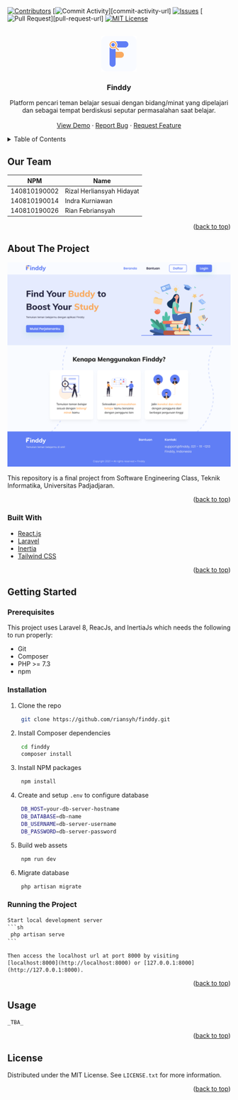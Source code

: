 <div id="top"></div>

[![Contributors][contributors-shield]][contributors-url]
[![Commit Activity][commit-activity-shield]][commit-activity-url]
[![Issues][issues-shield]][issues-url]
[![Pull Request][pull-request-shield]][pull-request-url]
[![MIT License][license-shield]][license-url]

<!-- PROJECT LOGO -->
<br />
<div align="center">
  <a href="https://github.com/riansyh/finddy">
    <img src="public/img/logo.png" alt="Logo" width="80" height="80">
  </a>

<h3 align="center">Finddy</h3>

  <p align="center">
    Platform pencari teman belajar sesuai dengan bidang/minat yang dipelajari dan sebagai tempat berdiskusi seputar permasalahan saat belajar.
    <br />
    <br />
    <a href="https://github.com/github_username/repo_name">View Demo</a>
    ·
    <a href="https://github.com/github_username/repo_name/issues">Report Bug</a>
    ·
    <a href="https://github.com/github_username/repo_name/issues">Request Feature</a>
  </p>
</div>

<!-- TABLE OF CONTENTS -->
<details>
  <summary>Table of Contents</summary>
  <ol>
    <li>
        <a href="#our-team">Our Team</a>
    </li>
    <li>
      <a href="#about-the-project">About The Project</a>
      <ul>
        <li><a href="#built-with">Built With</a></li>
      </ul>
    </li>
    <li>
      <a href="#getting-started">Getting Started</a>
      <ul>
        <li><a href="#prerequisites">Prerequisites</a></li>
        <li><a href="#installation">Installation</a></li>
        <li><a href="#running-the-project">Running the Project</a></li>
      </ul>
    </li>
    <li><a href="#usage">Usage</a></li>
    <li><a href="#license">License</a></li>
  </ol>
</details>

## Our Team

| NPM          | Name                      |
| ------------ | ------------------------- |
| 140810190002 | Rizal Herliansyah Hidayat |
| 140810190014 | Indra Kurniawan           |
| 140810190026 | Rian Febriansyah          |

<p align="right">(<a href="#top">back to top</a>)</p>

<!-- ABOUT THE PROJECT -->

## About The Project

[![Finddy Screen Shot][product-screenshot]](https://example.com)

This repository is a final project from Software Engineering Class, Teknik Informatika, Universitas Padjadjaran.

<p align="right">(<a href="#top">back to top</a>)</p>

### Built With

-   [React.js](https://reactjs.org/)
-   [Laravel](https://laravel.com)
-   [Inertia](https://inertiajs.com/)
-   [Tailwind CSS](https://tailwindcss.com/)

<p align="right">(<a href="#top">back to top</a>)</p>

<!-- GETTING STARTED -->

## Getting Started

### Prerequisites

This project uses Laravel 8, ReacJs, and InertiaJs which needs the following to run properly:

-   Git
-   Composer
-   PHP >= 7.3
-   npm

### Installation

1. Clone the repo
    ```sh
     git clone https://github.com/riansyh/finddy.git
    ```
2. Install Composer dependencies
    ```sh
     cd finddy
     composer install
    ```
3. Install NPM packages
    ```sh
     npm install
    ```
4. Create and setup `.env` to configure database
    ```sh
     DB_HOST=your-db-server-hostname
     DB_DATABASE=db-name
     DB_USERNAME=db-server-username
     DB_PASSWORD=db-server-password
    ```
5. Build web assets
    ```sh
     npm run dev
    ```
6. Migrate database
    ```sh
     php artisan migrate
    ```

### Running the Project

    Start local development server
    ```sh
     php artisan serve
    ```

    Then access the localhost url at port 8000 by visiting [localhost:8000](http://localhost:8000) or [127.0.0.1:8000](http://127.0.0.1:8000).

<p align="right">(<a href="#top">back to top</a>)</p>

<!-- USAGE EXAMPLES -->

## Usage

    _TBA_

<p align="right">(<a href="#top">back to top</a>)</p>

## License

Distributed under the MIT License. See `LICENSE.txt` for more information.

<p align="right">(<a href="#top">back to top</a>)</p>

<!-- MARKDOWN LINKS & IMAGES -->
<!-- https://www.markdownguide.org/basic-syntax/#reference-style-links -->

[contributors-shield]: https://img.shields.io/github/contributors/riansyh/finddy?style=for-the-badge
[contributors-url]: https://github.com/riansyh/finddy/graphs/contributors
[commit-activity-shield]: https://img.shields.io/github/commit-activity/w/riansyh/finddy?style=for-the-badge
[forks-shield]: https://img.shields.io/github/forks/riansyh/finddy?style=for-the-badge
[forks-url]: https://github.com/riansyh/finddy/network/members
[pull-request-shield]: https://img.shields.io/github/issues-pr/riansyh/finddy?style=for-the-badge
[issues-shield]: https://img.shields.io/github/issues/riansyh/finddy?style=for-the-badge
[issues-url]: https://github.com/riansyh/finddy/issues
[license-shield]: https://img.shields.io/github/license/riansyh/finddy?style=for-the-badge
[license-url]: https://github.com/riansyh/finddy/blob/master/LICENSE.txt
[product-screenshot]: public/img/homepage.png
